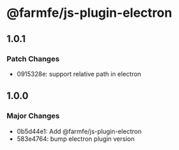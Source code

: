 # @farmfe/js-plugin-electron

## 1.0.1

### Patch Changes

- 0915328e: support relative path in electron

## 1.0.0

### Major Changes

- 0b5d44e1: Add @farmfe/js-plugin-electron
- 583e4764: bump electron plugin version
